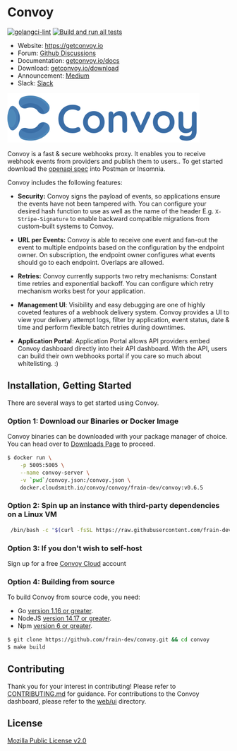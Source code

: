 Convoy
=========
[![golangci-lint](https://github.com/frain-dev/convoy/actions/workflows/linter.yml/badge.svg)](https://github.com/frain-dev/convoy/actions/workflows/linter.yml)
[![Build and run all tests](https://github.com/frain-dev/convoy/actions/workflows/go.yml/badge.svg)](https://github.com/frain-dev/convoy/actions/workflows/go.yml)
- Website: https://getconvoy.io
- Forum: [Github Discussions](https://github.com/frain-dev/convoy/discussions)
- Documentation: [getconvoy.io/docs](https://getconvoy.io/docs)
- Download: [getconvoy.io/download](https://getconvoy.io/download)
- Announcement: [Medium](https://medium.com/frain-technologies/tagged/convoy)
- Slack: [Slack](https://join.slack.com/t/convoy-community/shared_invite/zt-xiuuoj0m-yPp~ylfYMCV9s038QL0IUQ)

![convoy image](./convoy-logo.svg)

Convoy is a fast & secure webhooks proxy. It enables you to receive webhook events from providers and publish them to users.. To get started download the [openapi spec](https://github.com/frain-dev/convoy/blob/main/docs/v3/openapi3.yaml) into Postman or Insomnia.

Convoy includes the following features:

- **Security:** Convoy signs the payload of events, so applications ensure the events have not been tampered with. You can configure your desired hash function to use as well as the name of the header E.g. `X-Stripe-Signature` to enable backward compatible migrations from custom-built systems to Convoy.

- **URL per Events:** Convoy is able to receive one event and fan-out the event to multiple endpoints based on the configuration by the endpoint owner. On subscription, the endpoint owner configures what events should go to each endpoint. Overlaps are allowed.

- **Retries:** Convoy currently supports two retry mechanisms: Constant time retries and exponential backoff. You can configure which retry mechanism works best for your application.

- **Management UI**: Visibility and easy debugging are one of highly coveted features of a webhook delivery system. Convoy provides a UI to view your delivery attempt logs, filter by application, event status, date & time and perform flexible batch retries during downtimes.

- **Application Portal**: Application Portal allows API providers embed Convoy dashboard directly into their API dashboard. With the API, users can build their own webhooks portal if you care so much about whitelisting. :)

## Installation, Getting Started
There are several ways to get started using Convoy.

### Option 1: Download our Binaries or Docker Image
Convoy binaries can be downloaded with your package manager of choice. You can head over to [Downloads Page](https://getconvoy.io/download) to proceed.

```bash
$ docker run \
	-p 5005:5005 \
	--name convoy-server \
	-v `pwd`/convoy.json:/convoy.json \
	docker.cloudsmith.io/convoy/convoy/frain-dev/convoy:v0.6.5
```

### Option 2: Spin up an instance with third-party dependencies on a Linux VM
```bash
 /bin/bash -c "$(curl -fsSL https://raw.githubusercontent.com/frain-dev/convoy/main/deploy/vm-deploy)"
```

### Option 3: If you don't wish to self-host
Sign up for a free [Convoy Cloud](https://dashboard.getconvoy.io/signup) account 


### Option 4: Building from source
To build Convoy from source code, you need:
* Go [version 1.16 or greater](https://golang.org/doc/install).
* NodeJS [version 14.17 or greater](https://nodejs.org).
* Npm [version 6 or greater](https://npmjs.com).

```bash
$ git clone https://github.com/frain-dev/convoy.git && cd convoy
$ make build
```

## Contributing
Thank you for your interest in contributing! Please refer to [CONTRIBUTING.md](https://github.com/frain-dev/convoy/blob/main/CONTRIBUTING.md) for guidance. For contributions to the Convoy dashboard, please refer to the [web/ui](https://github.com/frain-dev/convoy/tree/main/web/ui) directory.

## License
[Mozilla Public License v2.0](https://github.com/frain-dev/convoy/blob/main/LICENSE)
